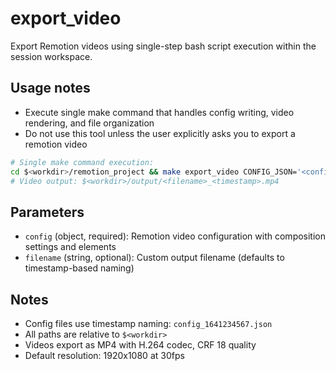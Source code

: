 # export_video

Export Remotion videos using single-step bash script execution within the session workspace.

## Usage notes

- Execute single make command that handles config writing, video rendering, and file organization
- Do not use this tool unless the user explicitly asks you to export a remotion video

```bash
# Single make command execution:
cd $<workdir>/remotion_project && make export_video CONFIG_JSON='<config_json>' OUTPUT='<filename>'
# Video output: $<workdir>/output/<filename>_<timestamp>.mp4
```

## Parameters

- `config` (object, required): Remotion video configuration with composition settings and elements
- `filename` (string, optional): Custom output filename (defaults to timestamp-based naming)


## Notes

- Config files use timestamp naming: `config_1641234567.json`
- All paths are relative to `$<workdir>`
- Videos export as MP4 with H.264 codec, CRF 18 quality
- Default resolution: 1920x1080 at 30fps